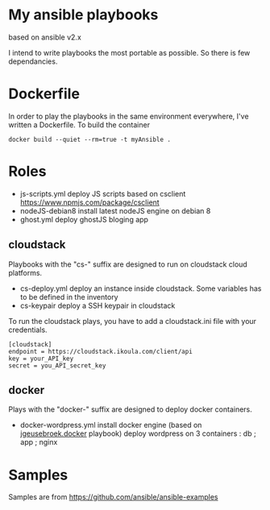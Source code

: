 # My ansible playbooks
based on ansible v2.x

I intend to write playbooks the most portable as possible. So there is few dependancies.

# Dockerfile
In order to play the playbooks in the same environment everywhere, I've written a Dockerfile.
To build the container
```Shell
docker build --quiet --rm=true -t myAnsible .
```

# Roles
- js-scripts.yml
  deploy JS scripts based on csclient https://www.npmjs.com/package/csclient
- nodeJS-debian8
  install latest nodeJS engine on debian 8
- ghost.yml
  deploy ghostJS bloging app

## cloudstack
Playbooks with the "cs-" suffix are designed to run on cloudstack cloud platforms.
- cs-deploy.yml
  deploy an instance inside cloudstack. Some variables has to be defined in the inventory
- cs-keypair
  deploy a SSH keypair in cloudstack

To run the cloudstack plays, you have to add a cloudstack.ini file with your credentials.
```
[cloudstack]
endpoint = https://cloudstack.ikoula.com/client/api
key = your_API_key
secret = you_API_secret_key
```

## docker
Plays with the "docker-" suffix are designed to deploy docker containers.
- docker-wordpress.yml
  install docker engine (based on [jgeusebroek.docker](https://galaxy.ansible.com/jgeusebroek/docker/) playbook)
  deploy wordpress on 3 containers : db ; app ; nginx

# Samples
Samples are from https://github.com/ansible/ansible-examples
